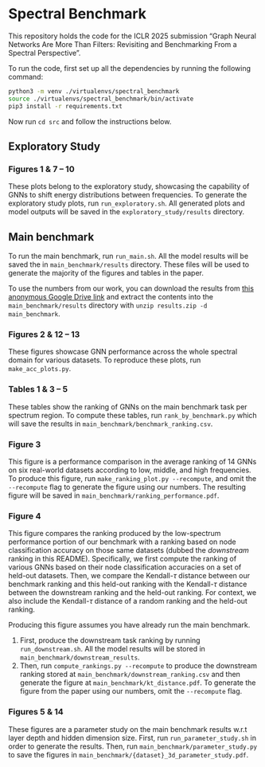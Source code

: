 # Spectral Benchmark

This repository holds the code for the ICLR 2025 submission “Graph Neural Networks Are More Than Filters: Revisiting and Benchmarking From a Spectral Perspective”.

To run the code, first set up all the dependencies by running the following command:

```bash
python3 -m venv ./virtualenvs/spectral_benchmark
source ./virtualenvs/spectral_benchmark/bin/activate
pip3 install -r requirements.txt
```
Now run `cd src` and follow the instructions below.

## Exploratory Study

### Figures 1 & 7 &ndash; 10
These plots belong to the exploratory study, showcasing the capability of GNNs to shift energy distributions between frequencies. To generate the exploratory study plots, run `run_exploratory.sh`. All generated plots and model outputs will be saved in the `exploratory_study/results` directory.

## Main benchmark

To run the main benchmark, run `run_main.sh`. All the model results will be saved the in `main_benchmark/results` directory. These files will be used to generate the majority of the figures and tables in the paper.

To use the numbers from our work, you can download the results from [this anonymous Google Drive link](https://drive.google.com/file/d/1S3oMSa9nanK0PkAdKZ1UHAXpCLsumKhF/view?usp=sharing) and extract the contents into the `main_benchmark/results` directory with `unzip results.zip -d main_benchmark`.

### Figures 2 & 12 &ndash; 13

These figures showcase GNN performance across the whole spectral domain for various datasets. To reproduce these plots, run `make_acc_plots.py`.

### Tables 1 & 3 &ndash; 5

These tables show the ranking of GNNs on the main benchmark task per spectrum region. To compute these tables, run `rank_by_benchmark.py` which will save the results in `main_benchmark/benchmark_ranking.csv`.

### Figure 3

This figure is a performance comparison in the average ranking of 14 GNNs on six real-world datasets according to low, middle, and high frequencies. To produce this figure, run `make_ranking_plot.py --recompute`, and omit the `--recompute` flag to generate the figure using our numbers. The resulting figure will be saved in `main_benchmark/ranking_performance.pdf`.

### Figure 4

This figure compares the ranking produced by the low-spectrum performance portion of our benchmark with a ranking based on node classification accuracy on those same datasets (dubbed the *downstream* ranking in this README). Specifically, we first compute the ranking of various GNNs based on their node classification accuracies on a set of held-out datasets. Then, we compare the Kendall-$\tau$ distance between our benchmark ranking and this held-out ranking with the Kendall-$\tau$ distance between the downstream ranking and the held-out ranking. For context, we also include the Kendall-$\tau$ distance of a random ranking and the held-out ranking.

Producing this figure assumes you have already run the main benchmark.

1. First, produce the downstream task ranking by running `run_downstream.sh`. All the model results will be stored in `main_benchmark/downstream_results`.
2. Then, run `compute_rankings.py --recompute` to produce the downstream ranking stored at `main_benchmark/downstream_ranking.csv` and then generate the figure at `main_benchmark/kt_distance.pdf`. To generate the figure from the paper using our numbers, omit the `--recompute` flag.

### Figures 5 & 14

These figures are a parameter study on the main benchmark results w.r.t layer depth and hidden dimension size. First, run `run_parameter_study.sh` in order to generate the results. Then, run `main_benchmark/parameter_study.py` to save the figures in `main_benchmark/{dataset}_3d_parameter_study.pdf`.